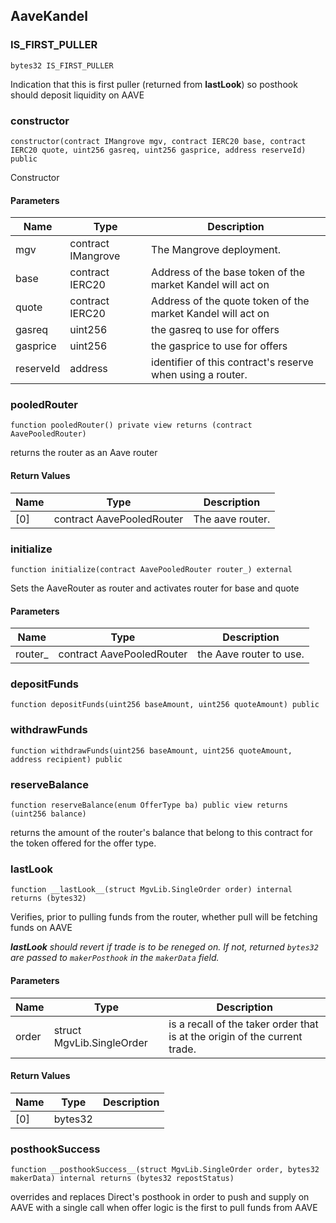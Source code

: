 ## AaveKandel

### IS_FIRST_PULLER

```solidity
bytes32 IS_FIRST_PULLER
```

Indication that this is first puller (returned from __lastLook__) so posthook should deposit liquidity on AAVE

### constructor

```solidity
constructor(contract IMangrove mgv, contract IERC20 base, contract IERC20 quote, uint256 gasreq, uint256 gasprice, address reserveId) public
```

Constructor

#### Parameters

| Name | Type | Description |
| ---- | ---- | ----------- |
| mgv | contract IMangrove | The Mangrove deployment. |
| base | contract IERC20 | Address of the base token of the market Kandel will act on |
| quote | contract IERC20 | Address of the quote token of the market Kandel will act on |
| gasreq | uint256 | the gasreq to use for offers |
| gasprice | uint256 | the gasprice to use for offers |
| reserveId | address | identifier of this contract's reserve when using a router. |

### pooledRouter

```solidity
function pooledRouter() private view returns (contract AavePooledRouter)
```

returns the router as an Aave router

#### Return Values

| Name | Type | Description |
| ---- | ---- | ----------- |
| [0] | contract AavePooledRouter | The aave router. |

### initialize

```solidity
function initialize(contract AavePooledRouter router_) external
```

Sets the AaveRouter as router and activates router for base and quote

#### Parameters

| Name | Type | Description |
| ---- | ---- | ----------- |
| router_ | contract AavePooledRouter | the Aave router to use. |

### depositFunds

```solidity
function depositFunds(uint256 baseAmount, uint256 quoteAmount) public
```

### withdrawFunds

```solidity
function withdrawFunds(uint256 baseAmount, uint256 quoteAmount, address recipient) public
```

### reserveBalance

```solidity
function reserveBalance(enum OfferType ba) public view returns (uint256 balance)
```

returns the amount of the router's balance that belong to this contract for the token offered for the offer type.

### __lastLook__

```solidity
function __lastLook__(struct MgvLib.SingleOrder order) internal returns (bytes32)
```

Verifies, prior to pulling funds from the router, whether pull will be fetching funds on AAVE

___lastLook__ should revert if trade is to be reneged on. If not, returned `bytes32` are passed to `makerPosthook` in the `makerData` field._

#### Parameters

| Name | Type | Description |
| ---- | ---- | ----------- |
| order | struct MgvLib.SingleOrder | is a recall of the taker order that is at the origin of the current trade. |

#### Return Values

| Name | Type | Description |
| ---- | ---- | ----------- |
| [0] | bytes32 |  |

### __posthookSuccess__

```solidity
function __posthookSuccess__(struct MgvLib.SingleOrder order, bytes32 makerData) internal returns (bytes32 repostStatus)
```

overrides and replaces Direct's posthook in order to push and supply on AAVE with a single call when offer logic is the first to pull funds from AAVE

